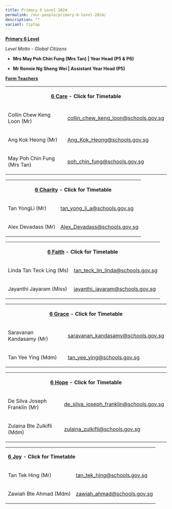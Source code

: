 ```yaml
---
title: Primary 6 Level 2024
permalink: /our-people/primary-6-level-2024/
description: ""
variant: tiptap
---
```

<p><strong><u>Primary 6 Level</u></strong></p><p><em>Level Motto - Global Citizens</em></p><p></p><ul data-tight="true" class="tight"><li><p><strong>Mrs May Poh Chin Fung (Mrs Tan) | Year Head (P5 &amp; P6)</strong></p></li><li><p><strong>Mr Ronnie Ng Sheng Wei | Assistant Year Head (P5)</strong></p></li></ul><p></p><p><strong><u>Form Teachers</u></strong></p><table><tbody><tr><th rowspan="1" colspan="2"><p><a href="/files/Timetable 2024/6_Care___2024.pdf" rel="noopener noreferrer nofollow" target="_blank">6 Care</a> - Click for Timetable</p></th></tr><tr><td rowspan="1" colspan="1"><p>Collin Chew Keng Loon (Mr)</p></td><td rowspan="1" colspan="1"><p><a href="mailto:collin_chew_keng_loon@schools.gov.sg" rel="noopener noreferrer nofollow" target="_blank">collin_chew_keng_loon@schools.gov.sg</a></p></td></tr><tr><td rowspan="1" colspan="1"><p>Ang Kok Heong (Mr)</p></td><td rowspan="1" colspan="1"><p><a href="mailto:Ang_Kok_Heong@schools.gov.sg" rel="noopener noreferrer nofollow" target="_blank">Ang_Kok_Heong@schools.gov.sg</a></p></td></tr><tr><td rowspan="1" colspan="1"><p>May Poh Chin Fung (Mrs Tan)</p></td><td rowspan="1" colspan="1"><p><a href="mailto:poh_chin_fung@schools.gov.sg" rel="noopener noreferrer nofollow" target="_blank">poh_chin_fung@schools.gov.sg</a></p></td></tr></tbody></table><p></p><table><tbody><tr><th rowspan="1" colspan="2"><p><a href="/files/Timetable 2024/6_Charity___2024.pdf" rel="noopener noreferrer nofollow" target="_blank">6 Charity</a> - Click for Timetable</p></th></tr><tr><td rowspan="1" colspan="1"><p>Tan YongLi (Mr)</p></td><td rowspan="1" colspan="1"><p><a href="mailto:tan_yong_li_a@schools.gov.sg" rel="noopener noreferrer nofollow" target="_blank">tan_yong_li_a@schools.gov.sg</a></p></td></tr><tr><td rowspan="1" colspan="1"><p>Alex Devadass (Mr)</p></td><td rowspan="1" colspan="1"><p><a href="mailto:Alex_Devadass@schools.gov.sg" rel="noopener noreferrer nofollow" target="_blank">Alex_Devadass@schools.gov.sg</a></p></td></tr></tbody></table><p></p><table><tbody><tr><th rowspan="1" colspan="2"><p><a href="/files/Timetable 2024/6_Faith___2024.pdf" rel="noopener noreferrer nofollow" target="_blank">6 Faith</a> - Click for Timetable</p></th></tr><tr><td rowspan="1" colspan="1"><p>Linda Tan Teck Ling (Ms)</p></td><td rowspan="1" colspan="1"><p><a href="mailto:tan_teck_lin_linda@schools.gov.sg" rel="noopener noreferrer nofollow" target="_blank">tan_teck_lin_linda@schools.gov.sg</a></p></td></tr><tr><td rowspan="1" colspan="1"><p>Jayanthi Jayaram (Miss)</p></td><td rowspan="1" colspan="1"><p><a href="mailto:jayanthi_jayaram@schools.gov.sg" rel="noopener noreferrer nofollow" target="_blank">jayanthi_jayaram@schools.gov.sg</a></p></td></tr></tbody></table><p></p><table><tbody><tr><th rowspan="1" colspan="2"><p><a href="/files/Timetable 2024/6_Grace___2024.pdf" rel="noopener noreferrer nofollow" target="_blank">6 Grace</a> - Click for Timetable</p></th></tr><tr><td rowspan="1" colspan="1"><p>Saravanan Kandasamy (Mr)</p></td><td rowspan="1" colspan="1"><p><a href="mailto:saravanan_kandasamy@schools.gov.sg" rel="noopener noreferrer nofollow" target="_blank">saravanan_kandasamy@schools.gov.sg</a></p></td></tr><tr><td rowspan="1" colspan="1"><p>Tan Yee Ying (Mdm)</p></td><td rowspan="1" colspan="1"><p><a href="mailto:tan_yee_ying@schools.gov.sg" rel="noopener noreferrer nofollow" target="_blank">tan_yee_ying@schools.gov.sg</a></p></td></tr></tbody></table><p></p><table><tbody><tr><th rowspan="1" colspan="2"><p><a href="/files/Timetable 2024/6_Hope___2024.pdf" rel="noopener noreferrer nofollow" target="_blank">6 Hope</a> - Click for Timetable</p></th></tr><tr><td rowspan="1" colspan="1"><p>De Silva Joseph Franklin (Mr)</p></td><td rowspan="1" colspan="1"><p><a href="mailto:de_silva_joseph_franklin@schools.gov.sg" rel="noopener noreferrer nofollow" target="_blank">de_silva_joseph_franklin@schools.gov.sg</a></p></td></tr><tr><td rowspan="1" colspan="1"><p>Zulaina Bte Zulkifli (Mdm)</p></td><td rowspan="1" colspan="1"><p><a href="mailto:zulaina_zulkifli@schools.gov.sg" rel="noopener noreferrer nofollow" target="_blank">zulaina_zulkifli@schools.gov.sg</a></p></td></tr></tbody></table><p></p><table><tbody><tr><td rowspan="1" colspan="2"><p><strong><a href="/files/Timetable 2024/6_Joy___2024.pdf" rel="noopener noreferrer nofollow" target="_blank">6 Joy</a> - Click for Timetable</strong></p></td></tr><tr><td rowspan="1" colspan="1"><p>Tan Tek Hing (Mr)</p></td><td rowspan="1" colspan="1"><p><a href="mailto:tan_tek_hing@schools.gov.sg" rel="noopener noreferrer nofollow" target="_blank">tan_tek_hing@schools.gov.sg</a></p></td></tr><tr><td rowspan="1" colspan="1"><p>Zawiah Bte Ahmad (Mdm)</p></td><td rowspan="1" colspan="1"><p><a href="mailto:zawiah_ahmad@schools.gov.sg" rel="noopener noreferrer nofollow" target="_blank">zawiah_ahmad@schools.gov.sg</a></p></td></tr></tbody></table><p></p><p></p>